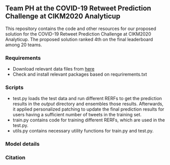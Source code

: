## Team PH at the COVID-19 Retweet Prediction Challenge at CIKM2020 Analyticup

This repository contains the code and other resources for our proposed solution for the COVID-19 Retweet Prediction Challenge at CIKM2020 Analyticup. The proposed solution ranked 4th on the final leaderboard among 20 teams.

### Requirements
- Download relevant data files from [here]()
- Check and install relevant packages based on requrirements.txt 

### Scripts
- test.py loads the test data and run different RERFs to get the prediction results in the *output* directory and ensembles those results. Afterwards, it applied personalized patching to update the final prediction results for users having a sufficient number of tweets in the training set.   
- train.py contains code for training different RERFs, which are used in the test.py.
- utils.py contains necessary utility functions for train.py and test.py.

### Model details


### Citation

